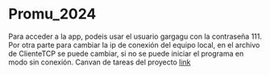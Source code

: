 # Promu_2024

Para acceder a la app, podeis usar el usuario gargagu con la contraseña 111.
Por otra parte para cambiar la ip de conexión del equipo local, en el archivo de ClienteTCP se puede cambiar, si no se puede iniciar el programa en modo sin conexión.
Canvan de tareas del proyecto
[link](doc:https://github.com/users/ElSesubo/projects/2)
